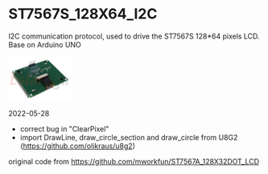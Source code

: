 # ST7567S_128X64_I2C
I2C communication protocol, used to drive the ST7567S 128*64 pixels LCD. 
Base on Arduino UNO

<img src="doc/128X64_I2C_ST7567S_back.png" style="max-width: 25%;">

2022-05-28
  - correct bug in "ClearPixel"
  - import DrawLine, draw_circle_section and draw_circle from U8G2 (https://github.com/olikraus/u8g2)


original code from  https://github.com/mworkfun/ST7567A_128X32DOT_LCD
